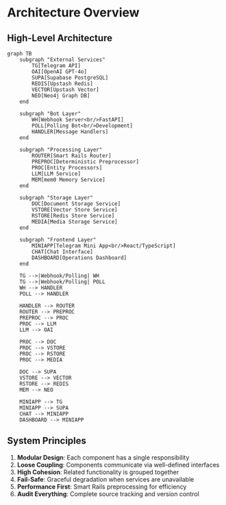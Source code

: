 # Architecture Overview

## High-Level Architecture

```mermaid
graph TB
    subgraph "External Services"
        TG[Telegram API]
        OAI[OpenAI GPT-4o]
        SUPA[Supabase PostgreSQL]
        REDIS[Upstash Redis]
        VECTOR[Upstash Vector]
        NEO[Neo4j Graph DB]
    end

    subgraph "Bot Layer"
        WH[Webhook Server<br/>FastAPI]
        POLL[Polling Bot<br/>Development]
        HANDLER[Message Handlers]
    end

    subgraph "Processing Layer"
        ROUTER[Smart Rails Router]
        PREPROC[Deterministic Preprocessor]
        PROC[Entity Processors]
        LLM[LLM Service]
        MEM[mem0 Memory Service]
    end

    subgraph "Storage Layer"
        DOC[Document Storage Service]
        VSTORE[Vector Store Service]
        RSTORE[Redis Store Service]
        MEDIA[Media Storage Service]
    end

    subgraph "Frontend Layer"
        MINIAPP[Telegram Mini App<br/>React/TypeScript]
        CHAT[Chat Interface]
        DASHBOARD[Operations Dashboard]
    end

    TG -->|Webhook/Polling| WH
    TG -->|Webhook/Polling| POLL
    WH --> HANDLER
    POLL --> HANDLER
    
    HANDLER --> ROUTER
    ROUTER --> PREPROC
    PREPROC --> PROC
    PROC --> LLM
    LLM --> OAI
    
    PROC --> DOC
    PROC --> VSTORE
    PROC --> RSTORE
    PROC --> MEDIA
    
    DOC --> SUPA
    VSTORE --> VECTOR
    RSTORE --> REDIS
    MEM --> NEO
    
    MINIAPP --> TG
    MINIAPP --> SUPA
    CHAT --> MINIAPP
    DASHBOARD --> MINIAPP
```

## System Principles

1. **Modular Design**: Each component has a single responsibility
2. **Loose Coupling**: Components communicate via well-defined interfaces
3. **High Cohesion**: Related functionality is grouped together
4. **Fail-Safe**: Graceful degradation when services are unavailable
5. **Performance First**: Smart Rails preprocessing for efficiency
6. **Audit Everything**: Complete source tracking and version control
